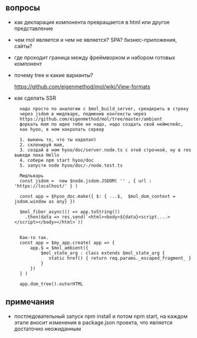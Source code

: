 
## вопросы

- как декларация компонента превращается в html или другое представление
- чем mol является и чем не является? SPA? бизнес-приложения, сайты?
- где проходит граница между фреймворком и набором готовых компонент
- почему tree и какие варианты?
    
    https://github.com/eigenmethod/mol/wiki/View-formats
    
- как сделать SSR

        надо просто по аналогии с $mol_build_server, срендерить в строку 
        через jsdom в мидлваре, подменив контексты через 
        https://github.com/eigenmethod/mol/tree/master/ambient
        форкать mam по идее тебе не надо, надо создать свой неймспейс, 
        как hyoo, в нем накропать сервер
        
        1. выкинь то, что ты наделал)
        2. склонируй mam,
        3. создай в нем hyoo/doc/server.node.ts с этой строчкой, ну в res выведи пока Hello
        4. собери npm start hyoo/doc
        5. запусти node hyoo/doc/-/node.test.ts
        
        Мидльварь
        const jsdom =  new $node.jsdom.JSDOM( '' , { url : 'https://localhost/' } )
        
        const app = $hyoo_doc.make({ $: { ...$,  $mol_dom_context = jsdom.window as any} })
        
        $mol_fiber_async(() => app.toString())
          .then(data => res.send(`<html><body>${data}<script....></script></body></html>`))

        
        Как-то так.
        const app = $my_app.create( app => {
            app.$ = $mol_ambient({
                $mol_state_arg : class extends $mol_state_arg {
                   static href() { return req.params._escaped_fragment_ }
                }
            })
        } )
        
        app.dom_tree().outerHTML


## примечания

- постледовательный запуск npm install и потом npm start, на каждом этапе вносит изменения 
в package.json проекта, что является достаточно неожиданным


